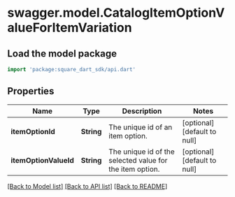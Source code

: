 # swagger.model.CatalogItemOptionValueForItemVariation

## Load the model package
```dart
import 'package:square_dart_sdk/api.dart'
```

## Properties
Name | Type | Description | Notes
------------ | ------------- | ------------- | -------------
**itemOptionId** | **String** | The unique id of an item option. | [optional] [default to null]
**itemOptionValueId** | **String** | The unique id of the selected value for the item option. | [optional] [default to null]

[[Back to Model list]](../README.md#documentation-for-models) [[Back to API list]](../README.md#documentation-for-api-endpoints) [[Back to README]](../README.md)

